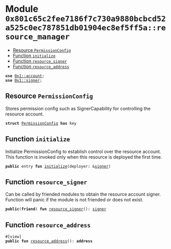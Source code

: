 
<a id="0x801c65c2fee7186f7c730a9880bcbcd52a525c0ec787851db01904ec8ef5ff5a_resource_manager"></a>

# Module `0x801c65c2fee7186f7c730a9880bcbcd52a525c0ec787851db01904ec8ef5ff5a::resource_manager`



-  [Resource `PermissionConfig`](#0x801c65c2fee7186f7c730a9880bcbcd52a525c0ec787851db01904ec8ef5ff5a_resource_manager_PermissionConfig)
-  [Function `initialize`](#0x801c65c2fee7186f7c730a9880bcbcd52a525c0ec787851db01904ec8ef5ff5a_resource_manager_initialize)
-  [Function `resource_signer`](#0x801c65c2fee7186f7c730a9880bcbcd52a525c0ec787851db01904ec8ef5ff5a_resource_manager_resource_signer)
-  [Function `resource_address`](#0x801c65c2fee7186f7c730a9880bcbcd52a525c0ec787851db01904ec8ef5ff5a_resource_manager_resource_address)


<pre><code><b>use</b> <a href="">0x1::account</a>;
<b>use</b> <a href="">0x1::signer</a>;
</code></pre>



<a id="0x801c65c2fee7186f7c730a9880bcbcd52a525c0ec787851db01904ec8ef5ff5a_resource_manager_PermissionConfig"></a>

## Resource `PermissionConfig`

Stores permission config such as SignerCapability for controlling the resource account.


<pre><code><b>struct</b> <a href="resource_manager.md#0x801c65c2fee7186f7c730a9880bcbcd52a525c0ec787851db01904ec8ef5ff5a_resource_manager_PermissionConfig">PermissionConfig</a> <b>has</b> key
</code></pre>



<a id="0x801c65c2fee7186f7c730a9880bcbcd52a525c0ec787851db01904ec8ef5ff5a_resource_manager_initialize"></a>

## Function `initialize`

Initialize PermissionConfig to establish control over the resource account.
This function is invoked only when this resource is deployed the first time.


<pre><code><b>public</b> entry <b>fun</b> <a href="resource_manager.md#0x801c65c2fee7186f7c730a9880bcbcd52a525c0ec787851db01904ec8ef5ff5a_resource_manager_initialize">initialize</a>(deployer: &<a href="">signer</a>)
</code></pre>



<a id="0x801c65c2fee7186f7c730a9880bcbcd52a525c0ec787851db01904ec8ef5ff5a_resource_manager_resource_signer"></a>

## Function `resource_signer`

Can be called by friended modules to obtain the resource account signer.
Function will panic if the module is not friended or does not exist.


<pre><code><b>public</b>(<b>friend</b>) <b>fun</b> <a href="resource_manager.md#0x801c65c2fee7186f7c730a9880bcbcd52a525c0ec787851db01904ec8ef5ff5a_resource_manager_resource_signer">resource_signer</a>(): <a href="">signer</a>
</code></pre>



<a id="0x801c65c2fee7186f7c730a9880bcbcd52a525c0ec787851db01904ec8ef5ff5a_resource_manager_resource_address"></a>

## Function `resource_address`



<pre><code>#[view]
<b>public</b> <b>fun</b> <a href="resource_manager.md#0x801c65c2fee7186f7c730a9880bcbcd52a525c0ec787851db01904ec8ef5ff5a_resource_manager_resource_address">resource_address</a>(): <b>address</b>
</code></pre>
